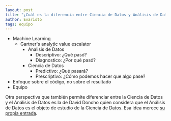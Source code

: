 ```yaml
---
layout: post
title: "¿Cuál es la diferencia entre Ciencia de Datos y Análisis de Datos?"
author: Evaristo
tags: equipo
---
```


- Machine Learning
    - Gartner's analytic value escalator
        - Analisis de Datos
            - Descriptivo: ¿Qué pasó?
            - Diagnostico: ¿Por qué pasó?
        - Ciencia de Datos
            - Predictivo: ¿Qué pasará?
            - Prescriptivo: ¿Cómo podemos hacer que algo pase?
- Enfoque sobre el código, no sobre el resultado
- Equipo

Otra perspectiva que también permite diferenciar entre la Ciencia de Datos y el Análisis de Datos es
la de David Donoho quien considera que el Análisis de Datos es el objeto de estudio de la Ciencia de
Datos. Esa idea merece [su propia entrada](#).
